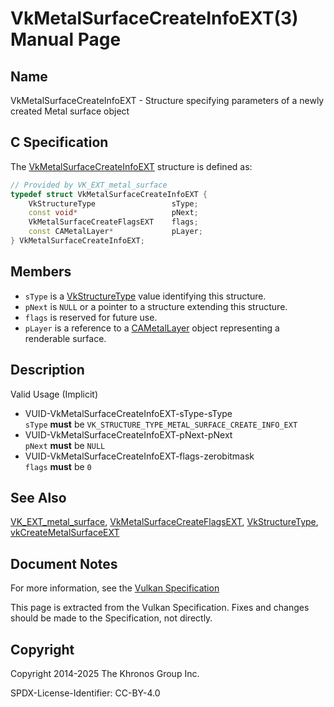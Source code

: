 # VkMetalSurfaceCreateInfoEXT(3) Manual Page

## Name

VkMetalSurfaceCreateInfoEXT - Structure specifying parameters of a newly created Metal surface object



## [](#_c_specification)C Specification

The [VkMetalSurfaceCreateInfoEXT](https://registry.khronos.org/vulkan/specs/latest/man/html/VkMetalSurfaceCreateInfoEXT.html) structure is defined as:

```c++
// Provided by VK_EXT_metal_surface
typedef struct VkMetalSurfaceCreateInfoEXT {
    VkStructureType                 sType;
    const void*                     pNext;
    VkMetalSurfaceCreateFlagsEXT    flags;
    const CAMetalLayer*             pLayer;
} VkMetalSurfaceCreateInfoEXT;
```

## [](#_members)Members

- `sType` is a [VkStructureType](https://registry.khronos.org/vulkan/specs/latest/man/html/VkStructureType.html) value identifying this structure.
- `pNext` is `NULL` or a pointer to a structure extending this structure.
- `flags` is reserved for future use.
- `pLayer` is a reference to a [CAMetalLayer](https://registry.khronos.org/vulkan/specs/latest/man/html/CAMetalLayer.html) object representing a renderable surface.

## [](#_description)Description

Valid Usage (Implicit)

- [](#VUID-VkMetalSurfaceCreateInfoEXT-sType-sType)VUID-VkMetalSurfaceCreateInfoEXT-sType-sType  
  `sType` **must** be `VK_STRUCTURE_TYPE_METAL_SURFACE_CREATE_INFO_EXT`
- [](#VUID-VkMetalSurfaceCreateInfoEXT-pNext-pNext)VUID-VkMetalSurfaceCreateInfoEXT-pNext-pNext  
  `pNext` **must** be `NULL`
- [](#VUID-VkMetalSurfaceCreateInfoEXT-flags-zerobitmask)VUID-VkMetalSurfaceCreateInfoEXT-flags-zerobitmask  
  `flags` **must** be `0`

## [](#_see_also)See Also

[VK\_EXT\_metal\_surface](https://registry.khronos.org/vulkan/specs/latest/man/html/VK_EXT_metal_surface.html), [VkMetalSurfaceCreateFlagsEXT](https://registry.khronos.org/vulkan/specs/latest/man/html/VkMetalSurfaceCreateFlagsEXT.html), [VkStructureType](https://registry.khronos.org/vulkan/specs/latest/man/html/VkStructureType.html), [vkCreateMetalSurfaceEXT](https://registry.khronos.org/vulkan/specs/latest/man/html/vkCreateMetalSurfaceEXT.html)

## [](#_document_notes)Document Notes

For more information, see the [Vulkan Specification](https://registry.khronos.org/vulkan/specs/latest/html/vkspec.html#VkMetalSurfaceCreateInfoEXT)

This page is extracted from the Vulkan Specification. Fixes and changes should be made to the Specification, not directly.

## [](#_copyright)Copyright

Copyright 2014-2025 The Khronos Group Inc.

SPDX-License-Identifier: CC-BY-4.0